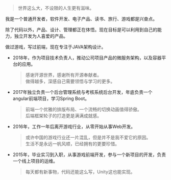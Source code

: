 > 世界这么大，不设限的人生更有滋味。

我是一个普通开发者，软件开发、电子产品、读书、旅行、游戏都是兴奋点。

除了代码以外，产品、设计、管理都正在体悟。现在目标是可以利用到自己的能力，独立开发为人喜爱的产品。

做过游戏，写过前端，现在专注于JAVA架构设计。

- 2018年，作为项目技术负责人，推动公司项目产品的微服务架构，以及容器平台的应用。
    > 感谢开源世界，感谢所有开源奉献者。  
    > 做得越多，深感自己需要领悟与学习的更多。

- 2017年独立负责一个后台管理系统与考核系统后台开发，年底负责一个angular前端项目，学习Spring Boot。
    > 前端一个优雅的排版布局、一个流畅的切换动画值得骄傲。  
    > 后端框架轮子的打造更是满满成就感。

- 2016年，工作一年后离开游戏行业，从零开始从事Web开发。
    > 或许中国的游戏行业还一片混乱，但是并不是我不爱它的原因。  
    > 生活不是永远一帆风顺，已经拥有的更要珍惜。

- 2015年，毕业实习到入职，从事游戏前端开发，参与一个新项目的开发，负责一个线上项目的运维。
    > 每天都有新事物，代码还能这么写，Unity这也能实现。
